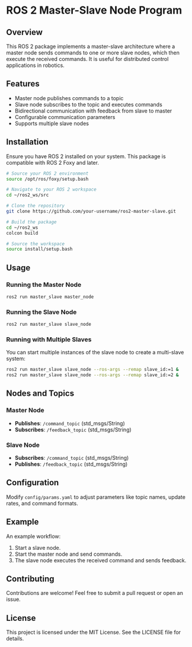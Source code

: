 # ROS 2 Master-Slave Node Program

## Overview
This ROS 2 package implements a master-slave architecture where a master node sends commands to one or more slave nodes, which then execute the received commands. It is useful for distributed control applications in robotics.

## Features
- Master node publishes commands to a topic
- Slave node subscribes to the topic and executes commands
- Bidirectional communication with feedback from slave to master
- Configurable communication parameters
- Supports multiple slave nodes

## Installation

Ensure you have ROS 2 installed on your system. This package is compatible with ROS 2 Foxy and later.

```sh
# Source your ROS 2 environment
source /opt/ros/foxy/setup.bash

# Navigate to your ROS 2 workspace
cd ~/ros2_ws/src

# Clone the repository
git clone https://github.com/your-username/ros2-master-slave.git

# Build the package
cd ~/ros2_ws
colcon build

# Source the workspace
source install/setup.bash
```

## Usage

### Running the Master Node
```sh
ros2 run master_slave master_node
```

### Running the Slave Node
```sh
ros2 run master_slave slave_node
```

### Running with Multiple Slaves
You can start multiple instances of the slave node to create a multi-slave system:
```sh
ros2 run master_slave slave_node --ros-args --remap slave_id:=1 &
ros2 run master_slave slave_node --ros-args --remap slave_id:=2 &
```

## Nodes and Topics

### Master Node
- **Publishes**: `/command_topic` (std_msgs/String)
- **Subscribes**: `/feedback_topic` (std_msgs/String)

### Slave Node
- **Subscribes**: `/command_topic` (std_msgs/String)
- **Publishes**: `/feedback_topic` (std_msgs/String)

## Configuration
Modify `config/params.yaml` to adjust parameters like topic names, update rates, and command formats.

## Example
An example workflow:
1. Start a slave node.
2. Start the master node and send commands.
3. The slave node executes the received command and sends feedback.

## Contributing
Contributions are welcome! Feel free to submit a pull request or open an issue.

## License
This project is licensed under the MIT License. See the LICENSE file for details.

